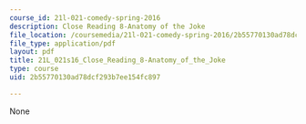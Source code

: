```yaml
---
course_id: 21l-021-comedy-spring-2016
description: Close Reading 8-Anatomy of the Joke
file_location: /coursemedia/21l-021-comedy-spring-2016/2b55770130ad78dcf293b7ee154fc897_21L_021s16_Close_Reading_8-Anatomy_of_the_Joke.pdf
file_type: application/pdf
layout: pdf
title: 21L_021s16_Close_Reading_8-Anatomy_of_the_Joke
type: course
uid: 2b55770130ad78dcf293b7ee154fc897

---
```

None